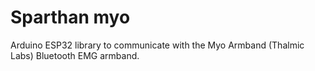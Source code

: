 # Sparthan myo

Arduino ESP32 library to communicate with the Myo Armband (Thalmic Labs) Bluetooth EMG armband.